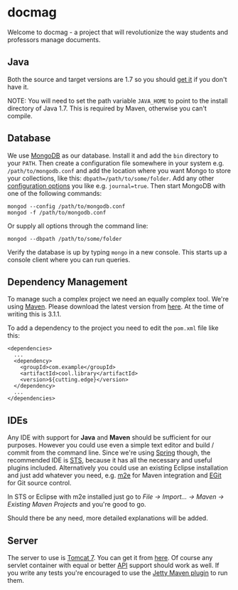 docmag
======

Welcome to docmag - a project that will revolutionize the way students and
professors manage documents.

Java
----

Both the source and target versions are 1.7 so you should
[get it](http://www.oracle.com/technetwork/java/javase/downloads/jdk7-downloads-1880260.html)
if you don't have it.

NOTE: You will need to set the path variable `JAVA_HOME` to point to the install
directory of Java 1.7. This is required by Maven, otherwise you can't compile.

Database
--------

We use [MongoDB](http://www.mongodb.org/downloads) as our database. Install it
and add the `bin` directory to your `PATH`. Then create a configuration file
somewhere in your system e.g. `/path/to/mongodb.conf` and add the location where
you want Mongo to store your collections, like this:
`dbpath=/path/to/some/folder`. Add any other
[configuration options](http://docs.mongodb.org/manual/reference/configuration-options/)
you like e.g. `journal=true`. Then start MongoDB with one of the following
commands:

    mongod --config /path/to/mongodb.conf
    mongod -f /path/to/mongodb.conf

Or supply all options through the command line:

    mongod --dbpath /path/to/some/folder

Verify the database is up by typing `mongo` in a new console. This starts up a
console client where you can run queries.

Dependency Management
---------------------

To manage such a complex project we need an equally complex tool. We're using
[Maven](http://maven.apache.org/). Please download the latest version from
[here](http://maven.apache.org/download.cgi). At the time of writing this is
3.1.1.

To add a dependency to the project you need to edit the `pom.xml` file like
this:

    <dependencies>
      ...
      <dependency>
        <groupId>com.example</groupId>
        <artifactId>cool.library</artifactId>
        <version>${cutting.edge}</version>
      </dependency>
      ...
    </dependencies>

IDEs
----

Any IDE with support for **Java** and **Maven** should be sufficient for our
purposes. However you could use even a simple text editor and build / commit
from the command line. Since we're using [Spring](http://spring.io/) though, the
recommended IDE is [STS](http://spring.io/tools/sts/all), because it has all the
necessary and useful plugins included. Alternatively you could use an existing
Eclipse installation and just add whatever you need, e.g.
[m2e](http://www.eclipse.org/m2e/) for Maven integration and
[EGit](http://www.eclipse.org/egit/) for Git source control.

In STS or Eclipse with m2e installed just go to *File -> Import... -> Maven ->
Existing Maven Projects* and you're good to go.

Should there be any need, more detailed explanations will be added.

Server
------

The server to use is
[Tomcat 7](http://tomcat.apache.org/tomcat-7.0-doc/index.html). You can get it
from [here](http://tomcat.apache.org/download-70.cgi). Of course any servlet
container with equal or better [API](http://tomcat.apache.org/whichversion.html)
support should work as well. If you write any tests you're encouraged to use the
[Jetty Maven plugin](http://wiki.eclipse.org/Jetty/Feature/Jetty_Maven_Plugin)
to run them.

